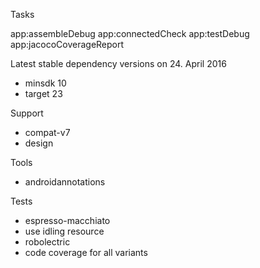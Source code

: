 Tasks

app:assembleDebug
app:connectedCheck
app:testDebug
app:jacocoCoverageReport

Latest stable dependency versions on 24. April 2016

* minsdk 10
* target 23

Support

* compat-v7
* design

Tools

* androidannotations

Tests

* espresso-macchiato
* use idling resource
* robolectric
* code coverage for all variants